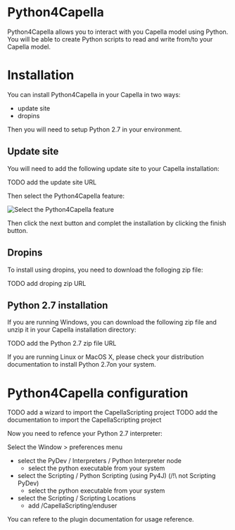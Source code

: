 # Python4Capella
Python4Capella allows you to interact with you Capella model using Python. You will be able to create Python scripts to read and write from/to your Capella model.

# Installation
You can install Python4Capella in your Capella in two ways:
* update site
* dropins

Then you will need to setup Python 2.7 in your environment.

## Update site
You will need to add the following update site to your Capella installation:

TODO add the update site URL

Then select the Python4Capella feature:

![Select the Python4Capella feature](https://raw.githubusercontent.com/labs4capella/python4capella/master/README/Install.png)

Then click the next button and complet the installation by clicking the finish button.

## Dropins
To install using dropins, you need to download the folloging zip file:

TODO add droping zip URL

## Python 2.7 installation

If you are running Windows, you can download the following zip file and unzip it in your Capella installation directory:

TODO add the Python 2.7 zip file URL

If you are running Linux or MacOS X, please check your distribution documentation to install Python 2.7on your system.

# Python4Capella configuration
TODO add a wizard to import the CapellaScripting project
TODO add the documentation to import the CapellaScripting project

Now you need to refence your Python 2.7 interpreter:

Select the Window > preferences menu
  - select the PyDev / Interpreters / Python Interpreter node
    - select the python executable from your system
  - select the Scripting / Python Scripting (using Py4J) (/!\ not Scripting PyDev)
    - select the python executable from your system
  - select the Scripting / Scripting Locations
    - add /CapellaScripting/enduser

You can refere to the plugin documentation for usage reference.
